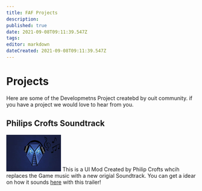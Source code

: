 ```yaml
---
title: FAF Projects
description: 
published: true
date: 2021-09-08T09:11:39.547Z
tags: 
editor: markdown
dateCreated: 2021-09-08T09:11:39.547Z
---
```


# Projects
Here are some of the Developmetns Project createbd by ouit community. if you have a project we would love to hear from you.

## Philips Crofts Soundtrack
![soundtrack.png](/projects/soundtrack.png)
This is a UI Mod Created by Philip Crofts whcih replaces the Game music with a new origial Soundtrack. You can get a idear on how it sounds [here](https://youtu.be/qt8JCAq0vDg) with this trailer!